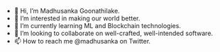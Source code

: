 - 👋 Hi, I’m Madhusanka Goonathilake.
- 👀 I’m interested in making our world better.
- 🌱 I’m currently learning ML and Blockchain technologies.
- 💞️ I’m looking to collaborate on well-crafted, well-intended software.
- 📫 How to reach me @madhusanka on Twitter.

<!---
madhusankagoonathilake/madhusankagoonathilake is a ✨ special ✨ repository because its `README.md` (this file) appears on your GitHub profile.
You can click the Preview link to take a look at your changes.
--->
